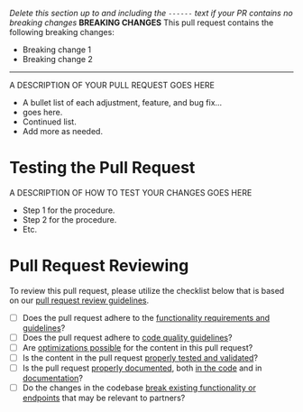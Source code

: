 _Delete this section up to and including the `------` text if your PR contains no breaking changes_
__BREAKING CHANGES__
This pull request contains the following breaking changes:
* Breaking change 1
* Breaking change 2 

------


A DESCRIPTION OF YOUR PULL REQUEST GOES HERE

* A bullet list of each adjustment, feature, and bug fix...
* goes here.
* Continued list.
* Add more as needed.

# Testing the Pull Request

A DESCRIPTION OF HOW TO TEST YOUR CHANGES GOES HERE

* Step 1 for the procedure.
* Step 2 for the procedure.
* Etc.

# Pull Request Reviewing

To review this pull request, please utilize the checklist below that is based on our [pull request review guidelines](https://www.notion.so/ivido/Pull-Request-Reviewing-b89fa374e2704319a0249d729db65eee).

- [ ] Does the pull request adhere to the [functionality requirements and guidelines](https://www.notion.so/ivido/Pull-Request-Reviewing-b89fa374e2704319a0249d729db65eee#b8e3e91cecc7439f8148db51c57b4d91)?
- [ ] Does the pull request adhere to [code quality guidelines](https://www.notion.so/ivido/Pull-Request-Reviewing-b89fa374e2704319a0249d729db65eee#764284756c264f1684bc7a9d49d054df)?
- [ ] Are [optimizations possible](https://www.notion.so/ivido/Pull-Request-Reviewing-b89fa374e2704319a0249d729db65eee#bc27253ddf1b412fbdc7c2aca818bf17) for the content in this pull request?
- [ ] Is the content in the pull request [properly tested and validated](https://www.notion.so/ivido/Pull-Request-Reviewing-b89fa374e2704319a0249d729db65eee#df8d441dae0044cb9414d2cf4a929a10)?
- [ ] Is the pull request [properly documented](https://www.notion.so/ivido/Pull-Request-Reviewing-b89fa374e2704319a0249d729db65eee#131d60cb910040c9a482c84210478e8c), both [in the code](https://www.notion.so/ivido/Pull-Request-Reviewing-b89fa374e2704319a0249d729db65eee#8a3533ffc8d14ecf91bb8c128ba35074) and in [documentation](https://www.notion.so/ivido/Pull-Request-Reviewing-b89fa374e2704319a0249d729db65eee#5c6f8baa61cb4111981ef02d828da335)?
- [ ] Do the changes in the codebase [break existing functionality or endpoints](https://www.notion.so/ivido/Pull-Request-Reviewing-b89fa374e2704319a0249d729db65eee#dbc4674b18b84fdcb2692e22c16e69ce) that may be relevant to partners?
